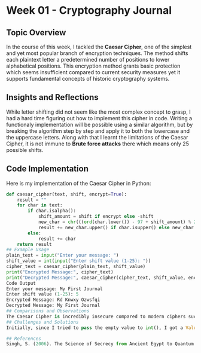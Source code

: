 # Week 01 - Cryptography Journal

## Topic Overview
In the course of this week, I tackled the **Caesar Cipher**, one of the simplest and yet most popular branch of encryption techniques. The method shifts each plaintext letter a predetermined number of positions to lower alphabetical positions. This encryption method grants basic protection which seems insufficient compared to current security measures yet it supports fundamental concepts of historic cryptography systems.

## Insights and Reflections
While letter shifting did not seem like the most complex concept to grasp, I had a hard time figuring out how to implement this cipher in code. Writing a functionaly implementation will be possible using a similar algorithm, but by breaking the algorithm step by step and apply it to both the lowercase and the uppercase letters. Along with that I learnt the limitations of the Caesar Cipher, it is not immune to **Brute force attacks** there which means only 25 possible shifts.

## Code Implementation
Here is my implementation of the Caesar Cipher in Python:
```python
def caesar_cipher(text, shift, encrypt=True):
    result = ""
    for char in text:
        if char.isalpha():
            shift_amount = shift if encrypt else -shift
            new_char = chr(((ord(char.lower()) - 97 + shift_amount) % 26) + 97)
            result += new_char.upper() if char.isupper() else new_char
        else:
            result += char
    return result
## Example Usage
plain_text = input("Enter your message: ")
shift_value = int(input("Enter shift value (1-25): "))
cipher_text = caesar_cipher(plain_text, shift_value)
print("Encrypted Message:", cipher_text)
print("Decrypted Message:", caesar_cipher(cipher_text, shift_value, encrypt=False))
Code Output
Enter your message: My First Journal
Enter shift value (1-25): 5
Encrypted Message: Rd Knwxy Ozwsfqi
Decrypted Message: My First Journal
## Comparisons and Observations
The Caesar Cipher is incredibly insecure compared to modern ciphers such as AES or RSA. However, this is helpful in developing an understanding of notions such as substitution ciphers and modular arithmetic. However, its simplicity makes it suitable for educating (what encryption is really about) and perhaps for explaining how encryption works.
## Challenges and Solutions
Initially, since I tried to pass the empty value to int(), I got a ValueError. To resolve it, I enclosed it in a try – except and checked the type of entered value was an int before using the methods.

## References
Singh, S. (2006). The Science of Secrecy from Ancient Egypt to Quantum Cryptography. https://www.math.uci.edu/~brusso/freshman6.pdf 



